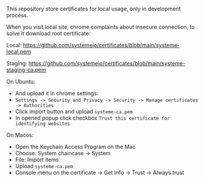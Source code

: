 This repository store certificates for local usage, only in development process.

When you visit local site, chrome complaints about insecure connection, to solve it download root certificate:

Local: https://github.com/systemeio/certificates/blob/main/systeme-local.pem

Staging: https://github.com/systemeio/certificates/blob/main/systeme-staging-ca.pem

On Ubuntu:
- And upload it in chrome settings:
- ```Settings -> Security and Privacy -> Security -> Manage certificates -> Authorities```
- Click import button and upload `systeme-ca.pem`
- In opened popup click checkbox `Trust this certificate for identifying websites`

On Macos:
- Open the Keychain Access Program on the Mac
- Choose: System chaincase -> System
- File: Import items
- Upload  `systeme-ca.pem`
- Console menu on the certificate -> Get Info -> Trust -> Always trust
